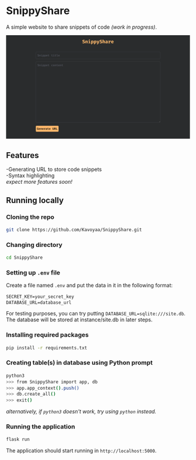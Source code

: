 # SnippyShare
A simple website to share snippets of code *(work in progress)*.

![Website preview](/image.png?raw=true "Screenshot")

## Features
-Generating URL to store code snippets<br>
-Syntax highlighting<br>
*expect more features soon!*

## Running locally

### Cloning the repo
```bash
git clone https://github.com/Kavoyaa/SnippyShare.git
```

### Changing directory
```bash
cd SnippyShare
```

### Setting up `.env` file
Create a file named `.env` and put the data in it in the following format:
```
SECRET_KEY=your_secret_key
DATABASE_URL=database_url
```
For testing purposes, you can try putting `DATABASE_URL=sqlite:///site.db`. The database will be stored at instance/site.db in later steps.

### Installing required packages
```bash
pip install -r requirements.txt
```

### Creating table(s) in database using Python prompt
```bash
python3
>>> from SnippyShare import app, db
>>> app.app_context().push()
>>> db.create_all()
>>> exit()
```
*alternatively, if `python3` doesn't work, try using `python` instead.*

### Running the application
```bash
flask run
```
The application should start running in `http://localhost:5000`.
